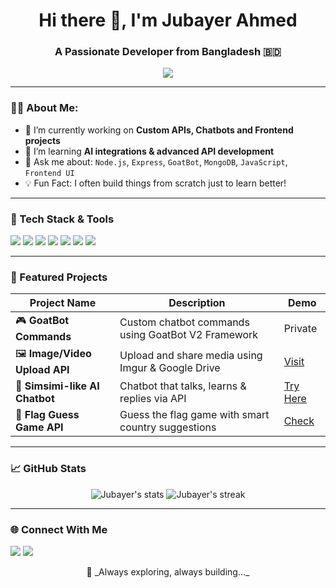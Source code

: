 <h1 align="center">Hi there 👋, I'm Jubayer Ahmed</h1>
<h3 align="center">A Passionate Developer from Bangladesh 🇧🇩</h3>

<p align="center">
  <img src="https://readme-typing-svg.demolab.com/?lines=Full-stack+Web+Developer;API+Builder+%26+Bot+Maker;Loves+JavaScript+%26+Node.js;Always+Learning+New+Things&center=true&width=500&height=50">
</p>

---

### 🧑‍💻 About Me:

- 🔭 I’m currently working on **Custom APIs, Chatbots and Frontend projects**
- 🌱 I’m learning **AI integrations & advanced API development**
- 💬 Ask me about: `Node.js`, `Express`, `GoatBot`, `MongoDB`, `JavaScript`, `Frontend UI`
- 💡 Fun Fact: I often build things from scratch just to learn better!

---

### 🔧 Tech Stack & Tools

<p align="left">
  <img src="https://img.shields.io/badge/Code-JavaScript-informational?style=flat&logo=javascript&logoColor=white&color=F7DF1E"/>
  <img src="https://img.shields.io/badge/Backend-Node.js-informational?style=flat&logo=node.js&logoColor=white&color=339933"/>
  <img src="https://img.shields.io/badge/API-Express-informational?style=flat&logo=express&logoColor=white&color=000000"/>
  <img src="https://img.shields.io/badge/Database-MongoDB-informational?style=flat&logo=mongodb&logoColor=white&color=47A248"/>
  <img src="https://img.shields.io/badge/Frontend-HTML%2FCSS-informational?style=flat&logo=html5&logoColor=white&color=E34F26"/>
  <img src="https://img.shields.io/badge/Platform-Termux-informational?style=flat&logo=gnu-bash&logoColor=white&color=4EAA25"/>
  <img src="https://img.shields.io/badge/Deployment-Vercel-informational?style=flat&logo=vercel&logoColor=white&color=000000"/>
</p>

---

### 📂 Featured Projects

| Project Name | Description | Demo |
|--------------|-------------|------|
| 🎮 **GoatBot Commands** | Custom chatbot commands using GoatBot V2 Framework | Private |
| 🖼️ **Image/Video Upload API** | Upload and share media using Imgur & Google Drive | [Visit](https://jubayer-upload-side-meker.onrender.com/) |
| 🤖 **Simsimi-like AI Chatbot** | Chatbot that talks, learns & replies via API | [Try Here](https://jubayer-simsimi-api-404-xx.onrender.com/sim) |
| 🎌 **Flag Guess Game API** | Guess the flag game with smart country suggestions | [Check](https://jubayer-flag-apis.vercel.app/) |

---

### 📈 GitHub Stats

<p align="center">
  <img src="https://github-readme-stats.vercel.app/api?username=HXXJUBAYER&show_icons=true&theme=tokyonight" alt="Jubayer's stats" />
  <img src="https://github-readme-streak-stats.herokuapp.com/?user=HXXJUBAYER&theme=tokyonight" alt="Jubayer's streak"/>
</p>

---

### 🌐 Connect With Me

<p>
  <a href="mailto:xxjubayerxx@gmail.com"><img src="https://img.shields.io/badge/Email-DM%20Me-informational?style=flat&logo=gmail&logoColor=white&color=EA4335"/></a>
  <a href="https://facebook.com/xxjubayerxx"><img src="https://img.shields.io/badge/Facebook-Visit-blue?style=flat&logo=facebook&logoColor=white"/></a>
</p>

<p align="center">
  🧠 _Always exploring, always building..._
</p>
